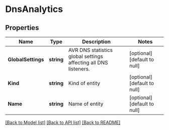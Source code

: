 # DnsAnalytics

## Properties
Name | Type | Description | Notes
------------ | ------------- | ------------- | -------------
**GlobalSettings** | **string** | AVR DNS statistics global settings affecting all DNS listeners. | [optional] [default to null]
**Kind** | **string** | Kind of entity | [optional] [default to null]
**Name** | **string** | Name of entity | [optional] [default to null]

[[Back to Model list]](../README.md#documentation-for-models) [[Back to API list]](../README.md#documentation-for-api-endpoints) [[Back to README]](../README.md)


